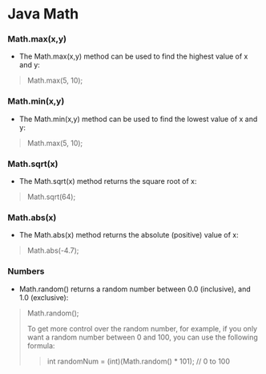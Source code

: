 # Java Math

### Math.max(x,y)

- The Math.max(x,y) method can be used to find the highest value of x and y:

> Math.max(5, 10);


### Math.min(x,y)

- The Math.min(x,y) method can be used to find the lowest value of x and y:

> Math.max(5, 10);


### Math.sqrt(x)
- The Math.sqrt(x) method returns the square root of x:

> Math.sqrt(64);


### Math.abs(x)
- The Math.abs(x) method returns the absolute (positive) value of x:

> Math.abs(-4.7);


###  Numbers
- Math.random() returns a random number between 0.0 (inclusive), and 1.0 (exclusive):

> Math.random();
> 
> To get more control over the random number, for example, if you only want a random number between 0 and 100, you can use the following formula:
> > int randomNum = (int)(Math.random() * 101);  // 0 to 100


